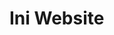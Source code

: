 <!DOCTYPE html>
<html>
  <head>
    <meta charset = "utf-8">
    <meta name = "viewport" content="width=device-width, initial-scale=1">
    <title> Website Sederhana </title>
  </head>
  <h1> Ini Website </h1>
  <body>
  </body>
</html>


